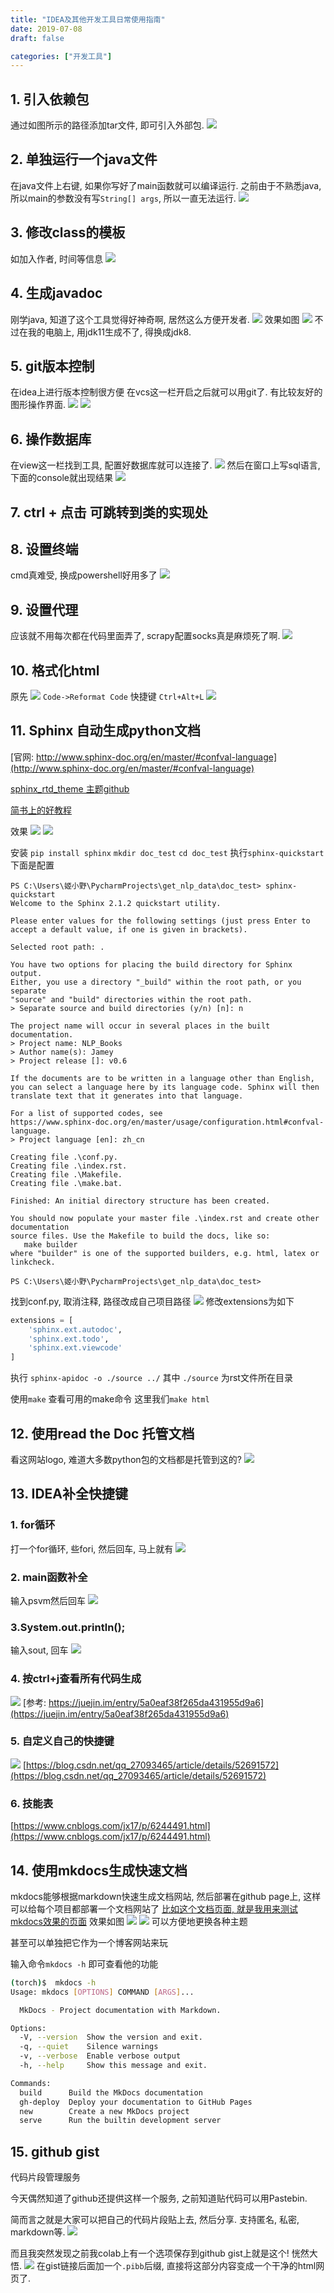 ```yaml
---
title: "IDEA及其他开发工具日常使用指南"
date: 2019-07-08
draft: false

categories: ["开发工具"]
---
```




## 1. 引入依赖包
通过如图所示的路径添加tar文件, 即可引入外部包.
![](/images/20190708_1.png)
## 2. 单独运行一个java文件
在java文件上右键, 如果你写好了main函数就可以编译运行. 之前由于不熟悉java, 所以main的参数没有写`String[] args`, 所以一直无法运行.
![](/images/20190708_2.png)

## 3. 修改class的模板
如加入作者, 时间等信息
![](/images/20190708_3.png)
## 4. 生成javadoc
刚学java, 知道了这个工具觉得好神奇啊, 居然这么方便开发者.
![](/images/20190708_4.png)
效果如图
![](/images/20190708_5.png)
不过在我的电脑上, 用jdk11生成不了, 得换成jdk8.

## 5. git版本控制
在idea上进行版本控制很方便
在vcs这一栏开启之后就可以用git了.
有比较友好的图形操作界面.
![](/images/20190708_6.png)
![](/images/20190708_7.png)

## 6. 操作数据库
在view这一栏找到工具, 配置好数据库就可以连接了. 
![](/images/20190708_8.png)
然后在窗口上写sql语言, 下面的console就出现结果
![](/images/20190708_9.png)
## 7. ctrl + 点击 可跳转到类的实现处
## 8. 设置终端
cmd真难受, 换成powershell好用多了
![](/images/20190708_10.png)

## 9. 设置代理
应该就不用每次都在代码里面弄了, scrapy配置socks真是麻烦死了啊.
![](/images/20190708_11.png)

## 10. 格式化html
原先
![](/images/20190708_12.png)
`Code->Reformat Code` 快捷键 `Ctrl+Alt+L`
![](/images/20190708_13.png)

## 11. Sphinx 自动生成python文档
[官网: http://www.sphinx-doc.org/en/master/#confval-language](http://www.sphinx-doc.org/en/master/#confval-language)

[sphinx_rtd_theme 主题github](https://github.com/readthedocs/sphinx_rtd_theme)

[简书上的好教程](https://www.jianshu.com/p/d4a1347f467b)

效果
![](/images/20190708_14.png)
![](/images/20190708_15.png)

安装
`pip install sphinx`
`mkdir doc_test`
`cd doc_test`
执行`sphinx-quickstart`
下面是配置
```
PS C:\Users\姬小野\PycharmProjects\get_nlp_data\doc_test> sphinx-quickstart
Welcome to the Sphinx 2.1.2 quickstart utility.

Please enter values for the following settings (just press Enter to
accept a default value, if one is given in brackets).

Selected root path: .

You have two options for placing the build directory for Sphinx output.
Either, you use a directory "_build" within the root path, or you separate
"source" and "build" directories within the root path.
> Separate source and build directories (y/n) [n]: n

The project name will occur in several places in the built documentation.
> Project name: NLP_Books
> Author name(s): Jamey
> Project release []: v0.6

If the documents are to be written in a language other than English,
you can select a language here by its language code. Sphinx will then
translate text that it generates into that language.

For a list of supported codes, see
https://www.sphinx-doc.org/en/master/usage/configuration.html#confval-language.
> Project language [en]: zh_cn

Creating file .\conf.py.
Creating file .\index.rst.
Creating file .\Makefile.
Creating file .\make.bat.

Finished: An initial directory structure has been created.

You should now populate your master file .\index.rst and create other documentation
source files. Use the Makefile to build the docs, like so:
   make builder
where "builder" is one of the supported builders, e.g. html, latex or linkcheck.

PS C:\Users\姬小野\PycharmProjects\get_nlp_data\doc_test>

```
找到conf.py, 取消注释, 路径改成自己项目路径
![](/images/20190708_16.png)
修改extensions为如下
```py
extensions = [
    'sphinx.ext.autodoc',
    'sphinx.ext.todo',
    'sphinx.ext.viewcode'
]
```
执行
 `sphinx-apidoc -o ./source ../`
 其中 `./source` 为rst文件所在目录

使用`make` 查看可用的make命令
这里我们`make html`


## 12. 使用read the Doc 托管文档
看这网站logo, 难道大多数python包的文档都是托管到这的?
![](/images/20190708_17.png)

## 13. IDEA补全快捷键
### 1. for循环
打一个for循环, 些fori, 然后回车, 马上就有
![](/images/20190708_18.png)

### 2. main函数补全 
输入psvm然后回车
![](/images/20190708_19.png)

### 3.System.out.println();
输入sout, 回车
![](/images/20190708_20.png)

### 4. 按ctrl+j查看所有代码生成
![](/images/20190708_21.png)
[参考: https://juejin.im/entry/5a0eaf38f265da431955d9a6](https://juejin.im/entry/5a0eaf38f265da431955d9a6)

### 5. 自定义自己的快捷键
![](/images/20190708_22.png)
[https://blog.csdn.net/qq_27093465/article/details/52691572](https://blog.csdn.net/qq_27093465/article/details/52691572)

### 6. 技能表
[https://www.cnblogs.com/jx17/p/6244491.html](https://www.cnblogs.com/jx17/p/6244491.html)

## 14. 使用mkdocs生成快速文档
mkdocs能够根据markdown快速生成文档网站, 然后部署在github page上, 这样可以给每个项目都部署一个文档网站了
[比如这个文档页面, 就是我用来测试mkdocs效果的页面](https://fiveplus.top/hello-world/)
效果如图
![](/images/20190708_23.png)
![](/images/20190708_24.png)
可以方便地更换各种主题

甚至可以单独把它作为一个博客网站来玩

输入命令`mkdocs -h` 即可查看他的功能
```bash
(torch)$  mkdocs -h
Usage: mkdocs [OPTIONS] COMMAND [ARGS]...

  MkDocs - Project documentation with Markdown.

Options:
  -V, --version  Show the version and exit.
  -q, --quiet    Silence warnings
  -v, --verbose  Enable verbose output
  -h, --help     Show this message and exit.

Commands:
  build      Build the MkDocs documentation
  gh-deploy  Deploy your documentation to GitHub Pages
  new        Create a new MkDocs project
  serve      Run the builtin development server
```

## 15. github gist
代码片段管理服务

今天偶然知道了github还提供这样一个服务, 之前知道贴代码可以用Pastebin.

简而言之就是大家可以把自己的代码片段贴上去, 然后分享.  支持匿名, 私密, markdown等.
![](/images/20190708_25.png)

而且我突然发现之前我colab上有一个选项保存到github gist上就是这个! 恍然大悟.
![](/images/20190708_26.png)
在gist链接后面加一个`.pibb`后缀, 直接将这部分内容变成一个干净的html网页了.